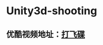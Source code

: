 # Unity3d-shooting
## 优酷视频地址：[打飞碟](http://v.youku.com/v_show/id_XMzU0NTA4Nzg0NA==.html?spm=a2hzp.8244740.0.0)
